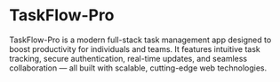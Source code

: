 # TaskFlow-Pro
TaskFlow-Pro is a modern full-stack task management app designed to boost productivity for individuals and teams. It features intuitive task tracking, secure authentication, real-time updates, and seamless collaboration — all built with scalable, cutting-edge web technologies.
